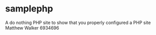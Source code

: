 samplephp
=========

A do nothing PHP site to show that you properly configured a PHP site
Matthew Walker
6934696
